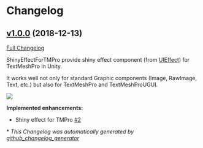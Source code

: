 # Changelog

## [v1.0.0](https://github.com/mob-sakai/ShinyEffectForTMPro/tree/v1.0.0) (2018-12-13)

[Full Changelog](https://github.com/mob-sakai/ShinyEffectForTMPro/compare/a9c4ec4e72a055ca5e5c24f6a75c6720f0f6fd7f...v1.0.0)

ShinyEffectForTMPro provide shiny effect component (from [UIEffect](https://github.com/mob-sakai/UIEffect)) for TextMeshPro in Unity.

It works well not only for standard Graphic components (Image, RawImage, Text, etc.) but also for TextMeshPro and TextMeshProUGUI.

![](https://user-images.githubusercontent.com/12690315/49728715-d86bf000-fcb6-11e8-8722-5f2b1e63ef34.png)

**Implemented enhancements:**

- Shiny effect for TMPro [\#2](https://github.com/mob-sakai/ShinyEffectForTMPro/issues/2)



\* *This Changelog was automatically generated by [github_changelog_generator](https://github.com/skywinder/Github-Changelog-Generator)*